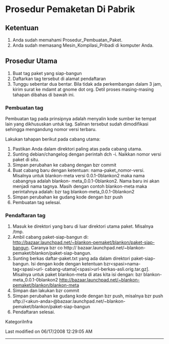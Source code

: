 # Prosedur Pemaketan Di Pabrik
## Ketentuan
   1. Anda sudah memahami Prosedur_Pembuatan_Paket.
   2. Anda sudah memasang Mesin_Kompilasi_Pribadi di komputer Anda.

## Prosedur Utama
   1. Buat tag paket yang siap-bangun
   2. Daftarkan tag tersebut di alamat pendaftaran
   3. Tunggu sebentar dua bentar. Bila tidak ada perkembangan dalam 3 jam,
      kirim surat ke mdamt at gnome dot org.
Detil proses masing-masing tahapan dibahas di bawah ini.

### Pembuatan tag
Pembuatan tag pada prinsipnya adalah menyalin kode sumber ke tempat lain yang
dikhususkan untuk tag. Salinan tersebut sudah dimodifikasi sehingga mengandung
nomor versi terbaru.

Lakukan tahapan berikut pada cabang utama:
   1. Pastikan Anda dalam direktori paling atas pada cabang utama.
   2. Sunting debian/changelog dengan perintah dch -i. Naikkan nomor versi
      paket di situ.
   3. Simpan perubahan ke cabang dengan bzr commit
   4. Buat cabang baru dengan ketentuan: nama-paket_nomor-versi. Misalnya untuk blankon-meta versi 0.0.1-0blankon2 maka nama cabangnya adalah blankon-
      meta_0.0.1-0blankon2. Nama baru ini akan menjadi nama tagnya. Masih dengan contoh blankon-meta maka perintahnya adalah: bzr tag blankon-meta_0.0.1-0blankon2
   5. Simpan perubahan ke gudang kode dengan bzr push
   6. Pembuatan tag selesai.

### Pendaftaran tag
   1. Masuk ke direktori yang baru di luar direktori utama paket. Misalnya /tmp.
   2. Ambil cabang paket-siap-bangun di: ​http://bazaar.launchpad.net/~blankon-pemaket/blankon/paket-siap-bangun. Caranya bzr co http://      bazaar.launchpad.net/~blankon-pemaket/blankon/paket-siap-bangun.
   3. Sunting berkas daftar-paket.txt yang ada dalam direktori paket-siap-bangun. Isi dengan kode dengan ketentuan bzr<spasi\>nama-tag<spasi\>url-
      cabang-utama[<spasi\>url-berkas-asli.orig.tar.gz]. Misalnya untuk paket blankon-meta di atas kita isi dengan: bzr blankon-meta_0.0.1-0blankon2 http://bazaar.launchpad.net/~blankon-pemaket/blankon/blankon-meta
   4. Simpan dan lakukan bzr commit
   5. Simpan perubahan ke gudang kode dengan bzr push, misalnya bzr push sftp://<akun-anda\>@bazaar.launchpad.net/~blankon-pemaket/blankon/paket-siap-bangun
   6. Pendaftaran selesai.

KategoriInfra

Last modified on 06/17/2008 12:29:05 AM

---
